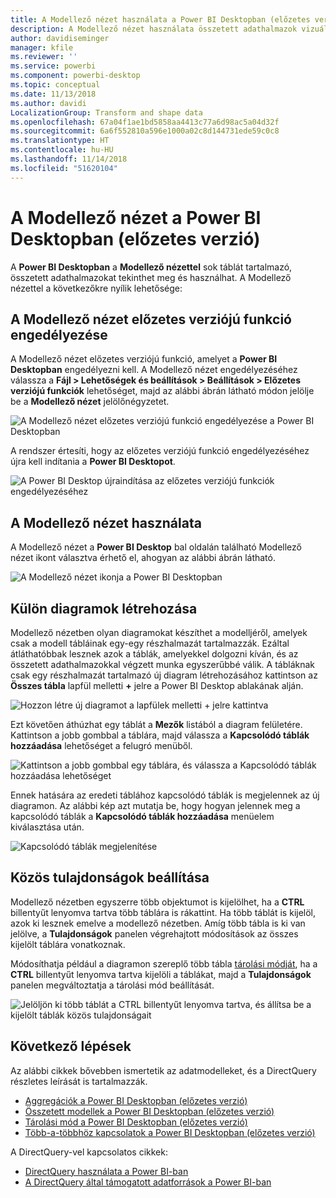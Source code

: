 ```yaml
---
title: A Modellező nézet használata a Power BI Desktopban (előzetes verzió)
description: A Modellező nézet használata összetett adathalmazok vizuális megjelenítéséhez a Power BI Desktopban
author: davidiseminger
manager: kfile
ms.reviewer: ''
ms.service: powerbi
ms.component: powerbi-desktop
ms.topic: conceptual
ms.date: 11/13/2018
ms.author: davidi
LocalizationGroup: Transform and shape data
ms.openlocfilehash: 67a04f1ae1bd5858aa4413c77a6d98ac5a04d32f
ms.sourcegitcommit: 6a6f552810a596e1000a02c8d144731ede59c0c8
ms.translationtype: HT
ms.contentlocale: hu-HU
ms.lasthandoff: 11/14/2018
ms.locfileid: "51620104"
---
```

# <a name="modeling-view-in-power-bi-desktop-preview"></a>A Modellező nézet a Power BI Desktopban (előzetes verzió)

A **Power BI Desktopban** a **Modellező nézettel** sok táblát tartalmazó, összetett adathalmazokat tekinthet meg és használhat. A Modellező nézettel a következőkre nyílik lehetősége:


## <a name="enabling-the-modeling-view-preview-feature"></a>A Modellező nézet előzetes verziójú funkció engedélyezése

A Modellező nézet előzetes verziójú funkció, amelyet a **Power BI Desktopban** engedélyezni kell. A Modellező nézet engedélyezéséhez válassza a **Fájl > Lehetőségek és beállítások > Beállítások > Előzetes verziójú funkciók** lehetőséget, majd az alábbi ábrán látható módon jelölje be a **Modellező nézet** jelölőnégyzetet.

![A Modellező nézet előzetes verziójú funkció engedélyezése a Power BI Desktopban](media/desktop-modeling-view/modeling-view_01.png)

A rendszer értesíti, hogy az előzetes verziójú funkció engedélyezéséhez újra kell indítania a **Power BI Desktopot**. 

![A Power BI Desktop újraindítása az előzetes verziójú funkciók engedélyezéséhez](media/desktop-modeling-view/modeling-view_01b.png)

## <a name="using-modeling-view"></a>A Modellező nézet használata

A Modellező nézet a **Power BI Desktop** bal oldalán található Modellező nézet ikont választva érhető el, ahogyan az alábbi ábrán látható.

![A Modellező nézet ikonja a Power BI Desktopban](media/desktop-modeling-view/modeling-view_02.png)

## <a name="creating-separate-diagrams"></a>Külön diagramok létrehozása

Modellező nézetben olyan diagramokat készíthet a modelljéről, amelyek csak a modell tábláinak egy-egy részhalmazát tartalmazzák. Ezáltal átláthatóbbak lesznek azok a táblák, amelyekkel dolgozni kíván, és az összetett adathalmazokkal végzett munka egyszerűbbé válik. A tábláknak csak egy részhalmazát tartalmazó új diagram létrehozásához kattintson az **Összes tábla** lapfül melletti **+** jelre a Power BI Desktop ablakának alján.

![Hozzon létre új diagramot a lapfülek melletti + jelre kattintva](media/desktop-modeling-view/modeling-view_03.png)

Ezt követően áthúzhat egy táblát a **Mezők** listából a diagram felületére. Kattintson a jobb gombbal a táblára, majd válassza a **Kapcsolódó táblák hozzáadása** lehetőséget a felugró menüből.

![Kattintson a jobb gombbal egy táblára, és válassza a Kapcsolódó táblák hozzáadása lehetőséget](media/desktop-modeling-view/modeling-view_04.png)

Ennek hatására az eredeti táblához kapcsolódó táblák is megjelennek az új diagramon. Az alábbi kép azt mutatja be, hogy hogyan jelennek meg a kapcsolódó táblák a **Kapcsolódó táblák hozzáadása** menüelem kiválasztása után.

![Kapcsolódó táblák megjelenítése](media/desktop-modeling-view/modeling-view_05.png)

## <a name="setting-common-properties"></a>Közös tulajdonságok beállítása

Modellező nézetben egyszerre több objektumot is kijelölhet, ha a **CTRL** billentyűt lenyomva tartva több táblára is rákattint. Ha több táblát is kijelöl, azok ki lesznek emelve a modellező nézetben. Amíg több tábla is ki van jelölve, a **Tulajdonságok** panelen végrehajtott módosítások az összes kijelölt táblára vonatkoznak.

Módosíthatja például a diagramon szereplő több tábla [tárolási módját](desktop-storage-mode.md), ha a **CTRL** billentyűt lenyomva tartva kijelöli a táblákat, majd a **Tulajdonságok** panelen megváltoztatja a tárolási mód beállítását.

![Jelöljön ki több táblát a CTRL billentyűt lenyomva tartva, és állítsa be a kijelölt táblák közös tulajdonságait](media/desktop-modeling-view/modeling-view_06.png)


## <a name="next-steps"></a>Következő lépések

Az alábbi cikkek bővebben ismertetik az adatmodelleket, és a DirectQuery részletes leírását is tartalmazzák.

* [Aggregációk a Power BI Desktopban (előzetes verzió)](desktop-aggregations.md)
* [Összetett modellek a Power BI Desktopban (előzetes verzió)](desktop-composite-models.md)
* [Tárolási mód a Power BI Desktopban (előzetes verzió)](desktop-storage-mode.md)
* [Több-a-többhöz kapcsolatok a Power BI Desktopban (előzetes verzió)](desktop-many-to-many-relationships.md)


A DirectQuery-vel kapcsolatos cikkek:

* [DirectQuery használata a Power BI-ban](desktop-directquery-about.md)
* [A DirectQuery által támogatott adatforrások a Power BI-ban](desktop-directquery-data-sources.md)
